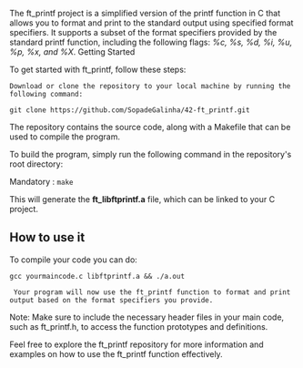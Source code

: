 The ft_printf project is a simplified version of the printf function in C that allows you to format and print to the standard output using specified format specifiers. It supports a subset of the format specifiers provided by the standard printf function, including the following flags:
*%c, %s, %d, %i, %u, %p, %x, and %X*.
Getting Started

To get started with ft_printf, follow these steps:

    Download or clone the repository to your local machine by running the following command:

`git clone https://github.com/SopadeGalinha/42-ft_printf.git`

The repository contains the source code, along with a Makefile that can be used to compile the program.

To build the program, simply run the following command in the repository's root directory:

Mandatory : `make`

This will generate the **ft_libftprintf.a** file, which can be linked to your C project.

## How to use it

To compile your code you can do:

`gcc yourmaincode.c libftprintf.a && ./a.out`

     Your program will now use the ft_printf function to format and print output based on the format specifiers you provide.

Note: Make sure to include the necessary header files in your main code, such as ft_printf.h, to access the function prototypes and definitions.

Feel free to explore the ft_printf repository for more information and examples on how to use the ft_printf function effectively.

